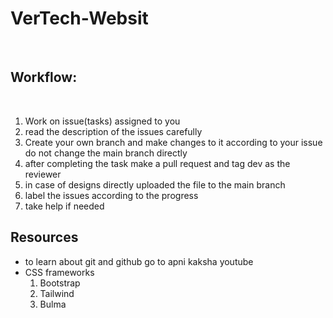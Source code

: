 <h1>VerTech-Websit</h1><br>
<h2>Workflow:</h2><br>
<ol>
  <li>Work on issue(tasks) assigned to you</li>
  <li>read the description of the issues carefully</li>
  <li>Create your own branch and make changes to it according to your issue do not change the main branch directly</li>
  <li>after completing the task make a pull request and tag dev as the reviewer</li>
  <li>in case of designs directly uploaded the file to the main branch</li>
  <li>label the issues according to the progress</li>
  <li>take help if needed</li>
</ol>

<h2>Resources</h2>
<ul>
  <li>to learn about git and github go to apni kaksha youtube</li>
  <li>CSS frameworks <ol>
    <li>Bootstrap</li>
    <li>Tailwind</li>
    <li>Bulma</li>
  </ol></li>
</ul>
